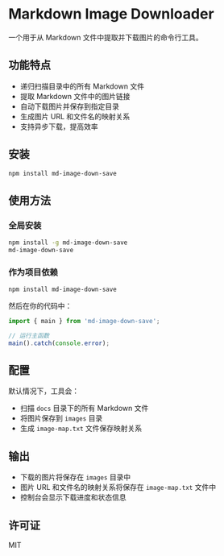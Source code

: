 # Markdown Image Downloader

一个用于从 Markdown 文件中提取并下载图片的命令行工具。

## 功能特点

- 递归扫描目录中的所有 Markdown 文件
- 提取 Markdown 文件中的图片链接
- 自动下载图片并保存到指定目录
- 生成图片 URL 和文件名的映射关系
- 支持异步下载，提高效率

## 安装

```bash
npm install md-image-down-save
```

## 使用方法

### 全局安装

```bash
npm install -g md-image-down-save
md-image-down-save
```

### 作为项目依赖

```bash
npm install md-image-down-save
```

然后在你的代码中：

```javascript
import { main } from 'md-image-down-save';

// 运行主函数
main().catch(console.error);
```

## 配置

默认情况下，工具会：
- 扫描 `docs` 目录下的所有 Markdown 文件
- 将图片保存到 `images` 目录
- 生成 `image-map.txt` 文件保存映射关系

## 输出

- 下载的图片将保存在 `images` 目录中
- 图片 URL 和文件名的映射关系将保存在 `image-map.txt` 文件中
- 控制台会显示下载进度和状态信息

## 许可证

MIT 